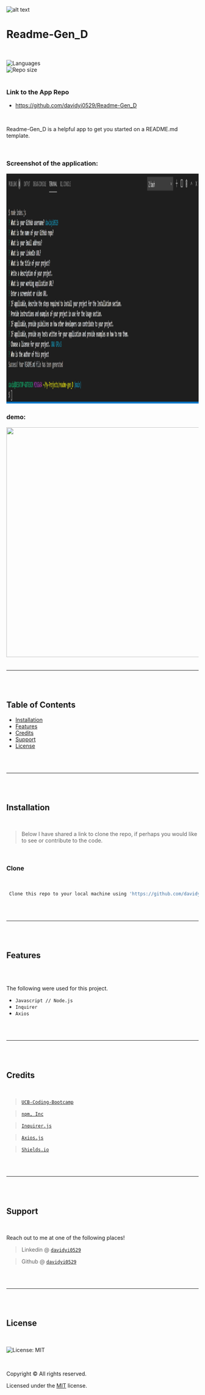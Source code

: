 <img src="https://github.com/davidyi0529/Portfolio_D/blob/master/assets/images/logo.png?raw=true" alt="alt text" title="David Yi">

<br />

# Readme-Gen_D

<br />

![Languages](https://img.shields.io/github/languages/top/davidyi0529/Readme-Gen_D )
<br />
![Repo size](https://img.shields.io/github/last-commit/davidyi0529/Readme-Gen_D)
<br />
<br />

### Link to the App Repo 
- https://github.com/davidyi0529/Readme-Gen_D

<br />

Readme-Gen_D is a helpful app to get you started on a README.md template. 

<br />

### Screenshot of the application:

<img src="https://github.com/davidyi0529/Readme-Gen_D/blob/main/Assets/Application.png?raw=true" width="1275" height="600">

### demo:

<img src="https://github.com/davidyi0529/Readme-Gen_D/blob/main/Assets/demo.gif?raw=true" width="1275" height="600">

<br />
<br />

---

<br />
<br />

## Table of Contents

- [Installation](#installation)
- [Features](#features)
- [Credits](#credits)
- [Support](#support)
- [License](#license)

<br />
<br />

---

<br />
<br />

## Installation

<br />

> Below I have shared a link to clone the repo, if perhaps you would like to see or contribute to the code.

<br />

### Clone

<br />

```bash
 Clone this repo to your local machine using 'https://github.com/davidyi0529/Readme-Gen_D.git'
```

<br />
<br />

---

<br />
<br />

## Features

<br />
<br />

The following were used for this project.

- `Javascript // Node.js`
- `Inquirer`
- `Axios`

<br />
<br />

---

<br />
<br />

## Credits

<br />

><a href="https://bootcamp.berkeley.edu/coding/" target="_blank">`UCB-Coding-Bootcamp`</a> 

><a href="https://www.npmjs.com/" target="_blank">`npm, Inc`</a> 

><a href="https://www.npmjs.com/package/inquirer" target="_blank">`Inquirer.js`</a>

><a href="https://www.npmjs.com/package/axios" target="_blank">`Axios.js`</a>

><a href="https://shields.io/ " target="_blank">`Shields.io`</a> 

<br />
<br />

---

<br />
<br />

## Support

<br />

Reach out to me at one of the following places!

> Linkedin @ <a href="www.linkedin.com/in/davidyi0529" target="_blank">`davidyi0529`</a> 

> Github @ <a href="https://github.com/davidyi0529" target="_blank">`davidyi0529`</a>

<br />
<br />

---

<br />
<br />

## License

<br />

![License: MIT](https://img.shields.io/badge/License-MIT-blue.svg)

<br />

Copyright &copy; All rights reserved.

Licensed under the [MIT](https://choosealicense.com/licenses/mit/) license.